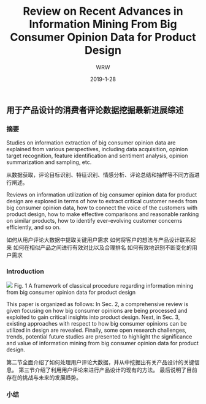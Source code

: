 ﻿---
layout:     post
title:      Review on Recent Advances in Information Mining From Big Consumer Opinion Data for Product Design
subtitle:   
date:       2019-1-28
author:     WRW
header-img: img/post-bg-desk.jpg
catalog: true
tags:
    - 大数据 用户评论 数据挖掘 产品设计
---


## 用于产品设计的消费者评论数据挖掘最新进展综述

### 摘要
Studies on information extraction of big consumer opinion data are explained from various perspectives, including data acquisition, opinion target recognition, feature identification and sentiment analysis, opinion summarization and sampling, etc.

从数据获取，评论目标识别、特征识别、情感分析、评论总结和抽样等不同方面进行阐述。

Reviews on information utilization of big consumer opinion data for product design are explored in terms of how to extract critical customer needs from big consumer opinion data,
how to connect the voice of the customers with product design,
how to make effective comparisons and reasonable ranking on similar products, 
how to identify ever-evolving customer concerns efficiently, and so on.

如何从用户评论大数据中提取关键用户需求
如何将客户的想法与产品设计联系起来
如何在相似产品之间进行有效对比以及合理排名
如何有效地识别不断变化的用户需求


### Introduction
![](https://ObliviousToZero.github.io/img/文献/1.png)
Fig. 1 A framework of classical procedure regarding information mining from big consumer opinion data for product design

This paper is organized as follows: In Sec. 2, a comprehensive review is given focusing on how big consumer opinions are being processed and exploited to gain critical insights into product design. Next, in Sec. 3, existing approaches with respect to how big consumer opinions can be utilized in design are revealed. Finally, some open research challenges, trends, potential future studies are presented to highlight the significance and value of information mining from big consumer opinion data for product design. 

第二节全面介绍了如何处理用户评论大数据，并从中挖掘出有关产品设计的关键信息。
第三节介绍了利用用户评论来进行产品设计的现有的方法。
最后说明了目前存在的挑战与未来的发展趋势。


### 小结
